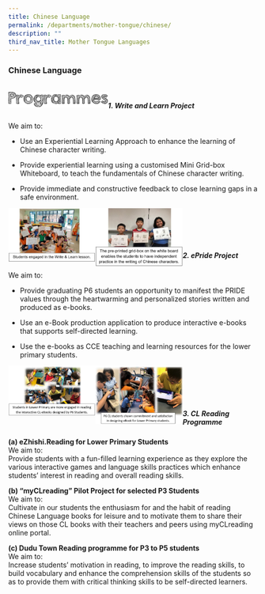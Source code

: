 ```yaml
---
title: Chinese Language
permalink: /departments/mother-tongue/chinese/
description: ""
third_nav_title: Mother Tongue Languages
---
```

### **Chinese Language**
<br>

<img align="left" style="width:40%" src="/images/programmes.png">

##### **1. Write and Learn Project**

We aim to:

* Use an Experiential Learning Approach to enhance the learning of Chinese character writing.

* Provide experiential learning using a customised Mini Grid-box Whiteboard, to teach the fundamentals of Chinese character writing.

* Provide immediate and constructive feedback to close learning gaps in a safe environment.

<img src="/images/chi1.jpg" style="width:35%" align=left>
<img src="/images/chi2.jpg" style="width:35%" align=left>

<br><br><br><br>

##### **2. ePride Project**
We aim to:

*   Provide graduating P6 students an opportunity to manifest the PRIDE values through the heartwarming and personalized stories written and produced as e-books.  
    
*   Use an e-Book production application to produce interactive e-books that supports self-directed learning.  
    
*   Use the e-books as CCE teaching and learning resources for the lower primary students.

<img src="/images/chi3.jpg" style="width:35%" align=left>
<img src="/images/chi4.jpg" style="width:35%" align=left>

<br><br><br><br>

##### **3. CL Reading Programme**

**(a) eZhishi.Reading for Lower Primary Students**<br>
We aim to:<br>
Provide students with a fun-filled learning experience as they explore the various interactive games and language skills practices which enhance students’ interest in reading and overall reading skills.

**(b) “myCLreading” Pilot Project for selected P3 Students**<br>
We aim to:<br>
Cultivate in our students the enthusiasm for and the habit of reading Chinese Language books for leisure and to motivate them to share their views on those CL books with their teachers and peers using myCLreading online portal.

**(c) Dudu Town Reading programme for P3 to P5 students**<br>
We aim to:<br>
Increase students’ motivation in reading, to improve the reading skills, to build vocabulary and enhance the comprehension skills of the students so as to provide them with critical thinking skills to be self-directed learners.
